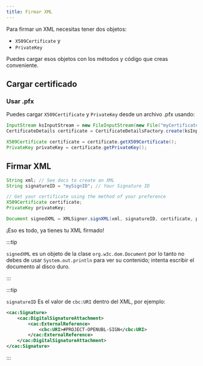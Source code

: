 ```yaml
---
title: Firmar XML
---
```


Para firmar un XML necesitas tener dos objetos:

- `X509Certificate` y
- `PrivateKey`

Puedes cargar esos objetos con los métodos y código que creas conveniente.

## Cargar certificado

### Usar .pfx

Puedes cargar `X509Certificate` y `PrivateKey` desde un archivo .pfx usando:

```java
InputStream ksInputStream = new FileInputStream(new File("myCertificate.pfx"));
CertificateDetails certificate = CertificateDetailsFactory.create(ksInputStream, "myCertificatePassword");

X509Certificate certificate = certificate.getX509Certificate();
PrivateKey privateKey = certificate.getPrivateKey();
```

## Firmar XML

```java {8}
String xml; // See docs to create an XML
String signatureID = "mySignID"; // Your Signature ID

// Get your certificate using the method of your preference
X509Certificate certificate;
PrivateKey privateKey;

Document signedXML = XMLSigner.signXML(xml, signatureID, certificate, privateKey);
```

¡Eso es todo, ya tienes tu XML firmado!

:::tip

`signedXML` es un objeto de la clase `org.w3c.dom.Document` por lo tanto no debes de usar `System.out.println` para ver su contenido; intenta escribir el documento al disco duro.

:::

:::tip

`signatureID` Es el valor de `cbc:URI` dentro del XML, por ejemplo:

```xml {4}
<cac:Signature>
    <cac:DigitalSignatureAttachment>
        <cac:ExternalReference>
            <cbc:URI>#PROJECT-OPENUBL-SIGN</cbc:URI>
        </cac:ExternalReference>
    </cac:DigitalSignatureAttachment>
</cac:Signature>
```

:::
